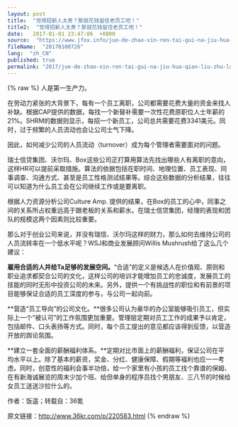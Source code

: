 ```yaml
---
layout: post
title:  "觉得招新人太贵？那就花钱留住老员工吧！"
title2:  "觉得招新人太贵？那就花钱留住老员工吧！"
date:   2017-01-01 23:47:06  +0800
source:  "https://www.jfox.info/jue-de-zhao-xin-ren-tai-gui-na-jiu-hua-qian-liu-zhu-lao-yuan-gong-ba.html"
fileName:  "20170100726"
lang:  "zh_CN"
published: true
permalink: "2017/jue-de-zhao-xin-ren-tai-gui-na-jiu-hua-qian-liu-zhu-lao-yuan-gong-ba.html"
---
```

{% raw %}
人是第一生产力。

在劳动力紧张的大背景下，每有一个员工离职，公司都需要花费大量的资金来找人补缺。根据CAP提供的数据，每找一个新替补需要一次性花费原职位人士年薪的21%。SHRM的数据则显示，每招一个新员工，公司总共需要花费3341美元。同时，过于频繁的人员流动也会让公司士气下降。

因此，如何减少公司的人员流动（turnover）成为每个管理者需要面对的问题。

瑞士信贷集团、沃尔玛、Box这些公司正打算用算法先找出哪些人有离职的意向，这样HR可以提前采取措施。算法的依据包括在职时间、地理位置、员工表现、同事调查、沟通方式、甚至是员工性格测试结果等。综合这些数据的分析结果，往往可以知道为什么员工会在公司继续工作或是要离职。

根据人力资源分析公司Culture Amp. 提供的结果，在Box的员工的心中，同事之间的关系所占权重远高于跟老板的关系和薪水。在瑞士信贷集团，经理的表现和团队的规模这两个因素则比较重要。

那么对于创业公司来说，并没有瑞信、沃尔玛这样的财力，那么如何去维持公司的人员流转率在一个低水平呢？WSJ和商业发展顾问Willis Mushrush给了这么几个建议：

**雇用合适的人并给Ta足够的发展空间。**“合适”的定义是候选人在价值观、原则和职业追求都契合公司的文化，这样公司的培训才能增加员工的忠诚度，发展员工的技能的同时无形中投资公司的未来。另外，提供一个有挑战性的职位和有前景的项目能够保证合适的员工深度的参与，与公司一起向前。

**营造“员工导向”的公司文化。**很多公司认为豪华的办公室能够吸引员工，但实际上一个“被认可”的工作氛围更加重要。管理层定期对员工工作的成果予以肯定，包括邮件、口头表扬等方式。同时，每个员工提出的意见都应该得到反馈，以营造开放的舆论氛围。

**建立一套全面的薪酬福利体系。**定期对比市面上的薪酬福利，保证公司在平均水平以上。除了基本的薪资，奖金、分红、健康保障、假期等福利也应一一考虑。同时，创意性的福利会事半功倍，给一个家里有小孩的员工找个靠谱的保姆、在有新海诚展览的周末少加个班、给但单身的程序员找个男朋友、三八节的时候给女员工送送沙拉什么的。

作者：饭遥；转载自：36氪

原文链接：http://www.36kr.com/p/220583.html
{% endraw %}
